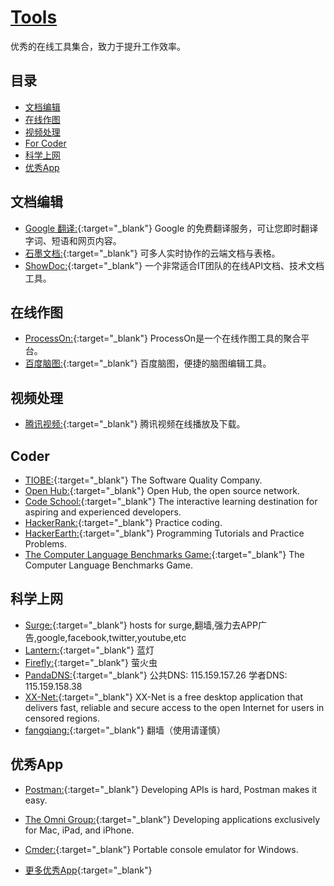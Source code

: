 # [Tools](https://openset.github.io/tools/)
优秀的在线工具集合，致力于提升工作效率。

## 目录
  - [文档编辑](#文档编辑)
  - [在线作图](#在线作图)
  - [视频处理](#视频处理)
  - [For Coder](#coder)
  - [科学上网](#科学上网)
  - [优秀App](#优秀app)

## 文档编辑
  - [Google 翻译:](https://translate.google.cn/){:target="_blank"} Google 的免费翻译服务，可让您即时翻译字词、短语和网页内容。
  - [石墨文档:](https://shimo.im/){:target="_blank"} 可多人实时协作的云端文档与表格。
  - [ShowDoc:](https://www.showdoc.cc/){:target="_blank"} 一个非常适合IT团队的在线API文档、技术文档工具。

## 在线作图
  - [ProcessOn:](https://www.processon.com/){:target="_blank"} ProcessOn是一个在线作图工具的聚合平台。
  - [百度脑图:](http://naotu.baidu.com/home){:target="_blank"} 百度脑图，便捷的脑图编辑工具。

## 视频处理
  - [腾讯视频:](https://openset.github.io/tx_video.html){:target="_blank"} 腾讯视频在线播放及下载。

## Coder
  - [TIOBE:](https://www.tiobe.com/){:target="_blank"} The Software Quality Company.
  - [Open Hub:](https://www.openhub.net/){:target="_blank"} Open Hub, the open source network.
  - [Code School:](https://www.codeschool.com/){:target="_blank"} The interactive learning destination for aspiring and experienced developers.
  - [HackerRank:](https://www.hackerrank.com/dashboard/){:target="_blank"} Practice coding.
  - [HackerEarth:](https://www.hackerearth.com/){:target="_blank"} Programming Tutorials and Practice Problems.
  - [The Computer Language Benchmarks Game:](http://benchmarksgame.alioth.debian.org/){:target="_blank"} The Computer Language Benchmarks Game.

## 科学上网
  - [Surge:](https://github.com/huanz/surge-hosts){:target="_blank"} hosts for surge,翻墙,强力去APP广告,google,facebook,twitter,youtube,etc
  - [Lantern:](https://github.com/getlantern/lantern){:target="_blank"} 蓝灯
  - [Firefly:](https://github.com/yinghuocho/firefly-proxy){:target="_blank"} 萤火虫
  - [PandaDNS:](http://dns.sspanda.com/){:target="_blank"} 公共DNS: 115.159.157.26 学者DNS: 115.159.158.38
  - [XX-Net:](https://github.com/XX-net/XX-Net){:target="_blank"} XX-Net is a free desktop application that delivers fast, reliable and secure access to the open Internet for users in censored regions.
  - [fangqiang:](https://github.com/bannedbook/fanqiang/wiki){:target="_blank"} 翻墙（使用请谨慎）

## 优秀App
  - [Postman:](https://www.getpostman.com/){:target="_blank"} Developing APIs is hard, Postman makes it easy.
  - [The Omni Group:](https://www.omnigroup.com/){:target="_blank"} Developing applications exclusively for Mac, iPad, and iPhone.
  - [Cmder:](http://cmder.net/){:target="_blank"} Portable console emulator for Windows.

  - [更多优秀App](http://openset.wang/Best-App/){:target="_blank"}
